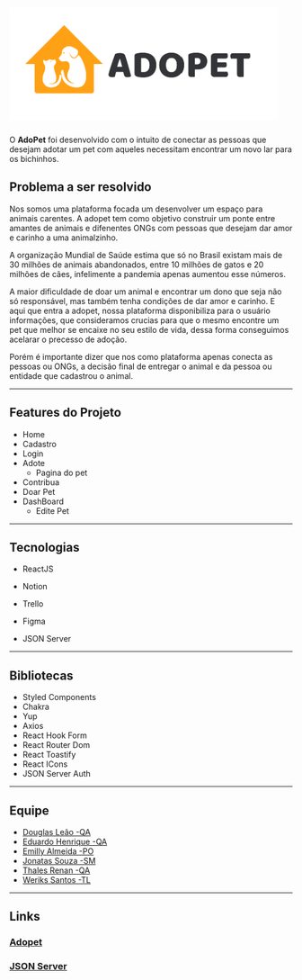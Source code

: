 # ![Adopet](src/assets/Logo.svg)

O **AdoPet** foi desenvolvido com o intuito de conectar as pessoas que desejam adotar um pet com aqueles necessitam encontrar um novo lar para os bichinhos.

## Problema a ser resolvido

Nos somos uma plataforma focada um desenvolver um espaço para animais carentes. A adopet tem como objetivo construir um ponte entre amantes de animais e difenentes ONGs com pessoas que desejam dar amor e carinho a uma animalzinho.

A organização Mundial de Saúde estima que só no Brasil existam mais de 30 milhões de animais abandonados, entre 10 milhões de gatos e 20 milhões de cães, infelimente a pandemia apenas aumentou esse números.

A maior dificuldade de doar um animal e encontrar um dono que seja não só responsável, mas também tenha condições de dar amor e carinho. E aqui que entra a adopet, nossa plataforma disponibiliza para o usuário informações, que consideramos crucias para que o mesmo encontre um pet que melhor se encaixe no seu estilo de vida, dessa forma conseguimos acelarar o precesso de adoção.

Porém é importante dizer que nos como plataforma apenas conecta as pessoas ou ONGs, a decisão final de entregar o animal e da pessoa ou entidade que cadastrou o animal.

---

## Features do Projeto

- Home
- Cadastro
- Login
- Adote
  - Pagina do pet
- Contribua
- Doar Pet
- DashBoard
  - Edite Pet

---

## Tecnologias

- ReactJS

- Notion

- Trello

- Figma

- JSON Server

---

## Bibliotecas

- Styled Components
- Chakra
- Yup
- Axios
- React Hook Form
- React Router Dom
- React Toastify
- React ICons
- JSON Server Auth

---

## Equipe

- [Douglas Leão -QA](https://github.com/elefantinhos2)
- [Eduardo Henrique -QA](https://github.com/HenriqueMts)
- [Emilly Almeida -PO](https://github.com/Emillyalmeida)
- [Jonatas Souza -SM](https://github.com/jotasouza)
- [Thales Renan -QA](https://github.com/thalesrenan)
- [Weriks Santos -TL](https://github.com/werikscs)

---

## Links

### [Adopet](https://adopet-m3.vercel.app/)

### [JSON Server](https://github.com/werikscs/json-server-base)

